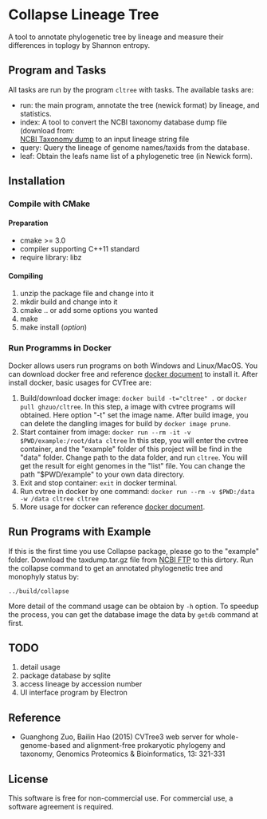 # Collapse Lineage Tree

A tool to annotate phylogenetic tree by lineage and measure their differences in toplogy by Shannon entropy.

## Program and Tasks

All tasks are run by the program `cltree` with tasks. The available tasks are:

- run: the main program, annotate the tree (newick format) by lineage,
  and statistics.
- index: A tool to convert the NCBI taxonomy database dump file (download from:  
  [NCBI Taxonomy dump](https://ftp.ncbi.nlm.nih.gov/pub/taxonomy/taxdump.tar.gz)
  to an input lineage string file
- query: Query the lineage of genome names/taxids from the database.
- leaf: Obtain the leafs name list of a phylogenetic tree (in Newick form).

## Installation

### Compile with CMake

#### Preparation

- cmake >= 3.0
- compiler supporting C++11 standard
- require library: libz

#### Compiling

1. unzip the package file and change into it
2. mkdir build and change into it
3. cmake .. or add some options you wanted
4. make
5. make install (_option_)

### Run Programms in Docker

Docker allows users run programs on both Windows and Linux/MacOS.
You can download docker free and reference [docker document](https://docs.docker.com/install/)
to install it. After install docker, basic usages for CVTree are:

1. Build/download docker image: `docker build -t="cltree" .`
   or `docker pull ghzuo/cltree`. In this step, a image with cvtree
   programs will obtained. Here option "-t" set the image name. After build
   image, you can delete the dangling images for build by `docker image prune`.
2. Start container from image:
   `docker run --rm -it -v $PWD/example:/root/data cltree`
   In this step, you will enter the cvtree container, and the "example" folder
   of this project will be find in the "data" folder. Change path to the data folder,
   and run `cltree`. You will get the result for eight genomes in the "list"
   file. You can change the path "\$PWD/example" to your own data directory.
3. Exit and stop container: `exit` in docker terminal.
4. Run cvtree in docker by one command:
   `docker run --rm -v $PWD:/data -w /data cltree cltree`
5. More usage for docker can reference [docker document](https://docs.docker.com/).

## Run Programs with Example

If this is the first time you use Collapse package, please go to the
"example" folder. Download the taxdump.tar.gz file from
[NCBI FTP](https://ftp.ncbi.nlm.nih.gov/pub/taxonomy/taxdump.tar.gz) to
this dirtory. Run the collapse command to get an annotated phylogenetic
tree and monophyly status by:

    ../build/collapse

More detail of the command usage can be obtaion by `-h` option. To speedup
the process, you can get the database image the data by `getdb` command at
first.

## TODO

1. detail usage
2. package database by sqlite
3. access lineage by accession number
4. UI interface program by Electron

## Reference

- Guanghong Zuo, Bailin Hao (2015) CVTree3 web server for
  whole-genome-based and alignment-free prokaryotic phylogeny and
  taxonomy, Genomics Proteomics & Bioinformatics, 13: 321-331

## License

This software is free for non-commercial use. For commercial use,
a software agreement is required.
